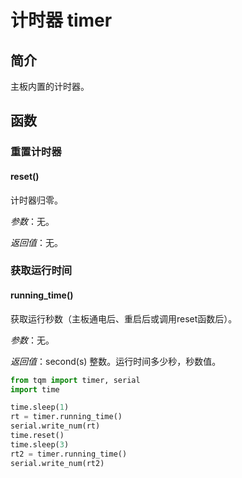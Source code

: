 # 计时器 timer

## 简介

主板内置的计时器。

## 函数

### 重置计时器

#### reset()

计时器归零。<br>

*参数*：无。<br>

*返回值*：无。<br>

### 获取运行时间

#### running_time()

获取运行秒数（主板通电后、重启后或调用reset函数后）。<br>

*参数*：无。<br>

*返回值*：second(s) 整数。运行时间多少秒，秒数值。<br>

```py title="timer.py" linenums="1" hl_lines="5 7 9"
from tqm import timer, serial
import time

time.sleep(1)
rt = timer.running_time()
serial.write_num(rt)
time.reset()
time.sleep(3)
rt2 = timer.running_time()
serial.write_num(rt2)

```
